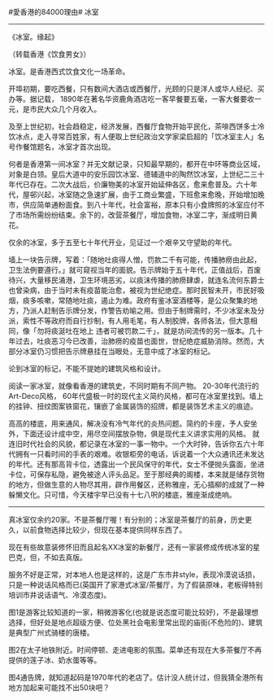 #愛香港的84000理由# 冰室

-------------------

《冰室。缘起》

（转载香港《饮食男女》）

冰室。是香港西式饮食文化一场革命。

开埠初期，要吃西餐，只有数间大酒店或西餐厅，光顾的只是洋人或华人经纪、买办等。据记载， 1890年在著名华资鹿角酒店吃一客早餐要五毫，一客大餐要收一元，是市民大众几个月收入。

及至上世纪初，社会趋稳定，经济发展，西餐厅食物开始平民化，茶啡西饼多士冷饮冰点，走入寻常百姓家，有人便取上世纪政治文学家梁启超的「饮冰室主人」名号作餐馆题名，冰室才首次出现。

何者是香港第一间冰室？并无文献记录，只知最早期的，都开在中环等商业区域，对象是白领。皇后大道中的安乐园饮冰室、德辅道中的陶然饮冰室，上世纪二三十年代已存在。二次大战后，价廉物美的冰室开始延伸各区，愈来愈普及。六十年代，屋邨兴起，冰室随之急速扩展，由于工商业繁盛，下班愈来愈晚，开始增加晚市，供应简单通粉面食。到八十年代，社会富裕，原本只有小食牌照的冰室应付不了市场所需纷纷结束。余下的，改营茶餐厅，增加食物，冰室二字，渐成明日黄花。

仅余的冰室，多于五至七十年代开业，见证过一个艰辛又守望助的年代。

墙上一块告示牌，写着：「随地吐痰得人憎，罚款二千有可能，传播肺痨由此起，卫生法例要遵行。」就可窥视当年的面貌。告示牌始于五十年代，正值战后，百废待兴，大量移民涌港，卫生环境恶劣，以痰沫传播的肺痨肆虐，就连名流何东爵士也曾染病，由于当时未有疫苗能治愈，被视为世纪绝症。那时民智未开，市民好吸烟，痰多咳嗽，常随地吐痰，遏止为难。政府有鉴冰室酒楼等，是公众聚集的地方，乃派人赶制告示牌分发，作警告劝喻之用。但由于制牌需时，不少冰室未及分派，索性不等政府而自行抄制，有人用毛笔，有人制胶牌，各师各法，但大意相同，像「勿将痰涎吐在地上 违者可被罚款二千」，就是坊间流传的另一版本。几十年过去，吐痰恶习今已改善，治肺痨的疫苗也面世，世纪绝症威胁消除。然而，大部分冰室仍习惯把告示牌悬挂在当眼处，无意中成了冰室的标记。

论到冰室的标记，不能不提她的建筑风格和设计。

阅读一家冰室，就像看香港的建筑史，不同时期有不同产物。 20-30年代流行的 Art-Deco风格， 60年代盛极一时的现代主义简约风格，都可在冰室里找到。墙上的挂钟、扭纹图案铁窗花，镶嵌了金属装饰的招牌，都是装饰艺术主义的痕迹。

高高的楼底，用来通风，解决没有冷气年代的炎热问题。简约的卡座，予人安坐外，下面还设计成中空，用尽空间摆放杂物，俱是现代主义讲求实用的风格。 就连旧时代社会的风貌，都记录在冰室的一事一物中。一个大时钟，告诉你五六十年代拥有一只看时间的手表的艰难。收银柜旁的电话，诉说着一个大众通讯还未发达的年代。还有那高背卡位，透露出一个民风保守的年代，女士不便抛头露面，坐进卡位，可保存私隐，避免被途人评头品足。至于那经典的阁楼，本来就是储存货物的地方，但做生意的人物尽其用，辟作用餐区，还称雅座，无心插柳的成就了一种躲懒文化。只可惜，今天楼宇早已没有十七八呎的楼底，雅座渐成绝响。

-------------------

真冰室仅余约20家。不是茶餐厅喔！有分别的；冰室是茶餐厅的前身，历史更久，以前食物选择比较少，但现在基本提供同样东西了。

现在有些故意装修怀旧而且起名XX冰室的新餐厅，还有一家装修成传统冰室的星巴克，但，不如去真版。

服务不好是正常，对本地人也是这样的，这是广东市井style，表现冷漠说话损，只是一种说话风格而已(英国开了家港式冰室/茶餐厅，为了假装原味，老板得特别培训市井说话语气、冷漠态度)。

图1是游客比较知道的一家，稍微游客化(也就是说态度可能比较好)，不是最理想选择，但好处是地点超级方便、位处黑社会电影里常出现的庙街(不危险的)、建筑是典型广州式骑楼的唐楼。

图2在太子地铁附近。时间停顿、走进电影的氛围。菜单还有现在大多茶餐厅不再提供的莲子冰、奶水蛋等等。

图4通告牌，就知道起码是1970年代的老店了。估计没人统计过，但我猜全港所有地方加起来可能找不出50块吧？
